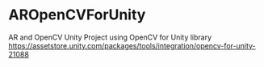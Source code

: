 # AROpenCVForUnity
 
AR and OpenCV Unity Project using OpenCV for Unity library https://assetstore.unity.com/packages/tools/integration/opencv-for-unity-21088


